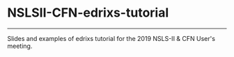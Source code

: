 # NSLSII-CFN-edrixs-tutorial
----------------------------

Slides and examples of edrixs tutorial for the 2019 NSLS-II & CFN User's meeting.

